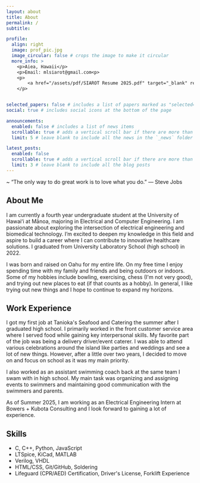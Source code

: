 ```yaml
---
layout: about
title: About
permalink: /
subtitle:

profile:
  align: right
  image: prof_pic.jpg
  image_circular: false # crops the image to make it circular
  more_info: >
    <p>Aiea, Hawaii</p>
    <p>Email: mlsiarot@gmail.com<p>
    <p>
        <a href="/assets/pdf/SIAROT Resume 2025.pdf" target="_blank" rel="noopener noreferrer" class="subtle-button">View Resume</a>
    </p>


selected_papers: false # includes a list of papers marked as "selected={true}"
social: true # includes social icons at the bottom of the page

announcements:
  enabled: false # includes a list of news items
  scrollable: true # adds a vertical scroll bar if there are more than 3 news items
  limit: 5 # leave blank to include all the news in the `_news` folder

latest_posts:
  enabled: false
  scrollable: true # adds a vertical scroll bar if there are more than 3 new posts items
  limit: 3 # leave blank to include all the blog posts
---
```


~ “The only way to do great work is to love what you do.” — Steve Jobs

<section id="about">
<h2>About Me</h2>
  <p>
    I am currently a fourth year undergraduate student at the University of Hawaiʻi at Mānoa, majoring in Electrical and Computer Engineering.
    I am passionate about exploring the intersection of electrical engineering and biomedical technology. 
    I’m excited to deepen my knowledge in this field and aspire to build a career where I can contribute to innovative healthcare solutions.
    I graduated from University Laboratory School (high school) in 2022.
  </p>
  <p>
    I was born and raised on Oahu for my entire life.
    On my free time I enjoy spending time with my family and friends and being outdoors or indoors.
    Some of my hobbies include bowling, exercising, chess (I'm not very good), and trying out new places to eat (if that counts as a hobby).
    In general, I like trying out new things and I hope to continue to expand my horizons.
  </p>
</section>

<section id="work">
<h2>Work Experience</h2>
  <p>
    I got my first job at Tanioka's Seafood and Catering the summer after I graduated high school.
    I primarily worked in the front customer service area where I served food while gaining key interpersonal skills.  
    My favorite part of the job was being a delivery driver/event caterer.
    I was able to attend various celebrations around the island like parties and weddings and see a lot of new things.
    However, after a little over two years, I decided to move on and focus on school as it was my main priority.
  </p>
  <p>
    I also worked as an assistant swimming coach back at the same team I swam with in high school.
    My main task was organizing and assigning events to swimmers and maintaining good communication with the swimmers and parents.
  </p>
  <p>
    As of Summer 2025, I am working as an Electrical Engineering Intern at Bowers + Kubota Consulting and I look forward to gaining a lot of experience.
  </p>
</section>

<section id="skills">
  <h2>Skills</h2>
  <ul>
    <li>C, C++, Python, JavaScript</li>
    <li>LTSpice, KiCad, MATLAB</li>
    <li>Verilog, VHDL</li>
    <li>HTML/CSS, Git/GitHub, Soldering</li>
    <li>Lifeguard (CPR/AED) Certification, Driver's License, Forklift Experience</li>
  </ul>
</section>
